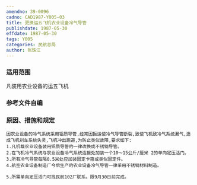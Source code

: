 ```yaml
---
amendno: 39-0096  
cadno: CAD1987-Y005-03  
title: 更换运五飞机农业设备冷气导管  
publishdate: 1987-05-30  
effdate: 1987-05-30  
tags: Y005  
categories: 民航总局  
author: 张珠江  
---
```

  
### 适用范围  
凡装用农业设备的运五飞机  
  
<!--more-->  
### 参考文件自编  
  
### 原因、措施和规定  
    因农业设备的冷气系统采用铝质导管,经常因振运使冷气导管断裂,致使飞机致冷气系统漏气,造成飞机刹车系统失灵,飞机冲出跑道,为防止类似故障,要求如下:  
    1.凡机载农业设备装用铝质导管的一律改换成不锈钢导管。  
    2.在飞机冷气系统与农业设备冷气系统连接处加装一个10～15公斤/厘米 2的单向定压活门。  
    3.所有冷气导管每隔0.5米处应加装固定卡箍或类似固定件。  
    4.航空农业设备制造厂今后生产的农业设备冷气导管一律采用不锈钢材料制造。  
  
    5.所需单向定压活门可找民航102厂联系。限9月30日前完成。  
